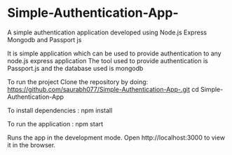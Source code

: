 # Simple-Authentication-App-
A simple authentication application developed using Node.js Express Mongodb and Passport js

It is simple application which can be used to provide authentication to any node.js express application 
The tool used to provide authentication is Passport.js and the database used is mongodb

To run the project Clone the repository by doing: https://github.com/saurabh077/Simple-Authentication-App-.git cd Simple-Authentication-App

To install dependencies : npm install

To run the application : npm start

Runs the app in the development mode. Open http://localhost:3000 to view it in the browser.
